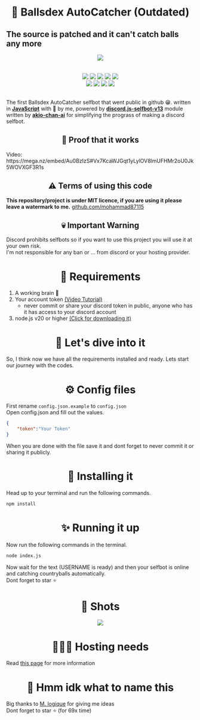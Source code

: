 <h1 align="center" >🎉 Ballsdex AutoCatcher (Outdated)</h1>
<h2> The source is patched and it can't catch balls any more</h2>
<div align="center">
  <img src="https://curefras.sirv.com/9263564.jpg">
</div>
<br><br>
<div align="center">
  <a herf="https://www.javascript.com"><img src="https://img.shields.io/badge/javascript-%23323330.svg?style=for-the-badge&logo=javascript&logoColor=%23F7DF1E"></a>
  <a herf="https://nodejs.org"><img src="https://img.shields.io/badge/node.js-6DA55F?style=for-the-badge&logo=node.js&logoColor=white"></a>
  <a herf="https://www.npmjs.com"><img src="https://img.shields.io/badge/NPM-%23CB3837.svg?style=for-the-badge&logo=npm&logoColor=white"></a>
  <a herf="https://discord.com"><img src="https://img.shields.io/badge/Discord-%235865F2.svg?style=for-the-badge&logo=discord&logoColor=white"></a>
  <a herf="https://github.com/"><img src="https://img.shields.io/badge/github-%23121011.svg?style=for-the-badge&logo=github&logoColor=white"></a>
</div>
<div align="center">
  <a herf="https://github.com/mohammad87115/ballsdex-autocatcher/"><img src="https://img.shields.io/github/stars/ballsdex-autocatcher/autocatcher.svg?style=for-the-badge"></a>
  <a herf="https://github.com/mohammad87115/ballsdex-autocatcher/"><img src="https://img.shields.io/github/forks/ballsdex-autocatcher/autocatcher.svg?style=for-the-badge"></a>
  <a herf="https://github.com/mohammad87115/ballsdex-autocatcher/"><img src="https://img.shields.io/github/issues/ballsdex-autocatcher/autocatcher.svg?style=for-the-badge"></a>
  <a herf="https://github.com/mohammad87115/ballsdex-autocatcher/"><img src="https://img.shields.io/github/license/ballsdex-autocatcher/autocatcher.svg?style=for-the-badge"></a>
</div>
<br>

The first Ballsdex AutoCatcher selfbot that went public in github 😁. written in **[JavaScript](https://www.javascript.com)** with 💖 by me, powered by **[discord.js-selfbot-v13](https://github.com/aiko-chan-ai/discord.js-selfbot-v13)** module written by **[akio-chan-ai](https://github.com/aiko-chan-ai/discord.js-selfbot-v13)** for simplifying the prograss of making a discord selfbot.

<h2 align="center">🤯 Proof that it works</h3>
Video: https://mega.nz/embed/Au0BzIzS#Vx7KcaWJGqt1yLylOV8lmUFHMr2oU0Jk5WOVXGF3R1s

<h2 align="center" >⚠ Terms of using this code</h2>

**This repository/project is under MIT licence, if you are using it please leave a watermark to me.** [github.com/mohammad87115](https://github.com/mohammad87115)

<h2 align="center">💀 Important Warning</h2>

Discord prohibits selfbots so if you want to use this project you will use it at your own risk.<br>
I'm not responsible for any ban or ... from discord or your hosting provider.
<h1 align="center" >💉 Requirements</h1>

1. A working brain 🧠
2. Your account token [(Video Tutorial)](https://mohammad87115.github.io/files/Copying%20token.mp4)
   - never commit or share your discord token in public, anyone who has it has access to your discord account
3. node.js v20 or higher [(Click for downloading it)](https://nodejs.org)

<h1 align="center">🚀 Let's dive into it</h1>

So, I think now we have all the requirements installed and ready. Lets start our journey with the codes.

<h1 align="center">⚙ Config files</h1>

First rename `config.json.example` to `config.json`<br>
Open config.json and fill out the values.<br>

```json
{
    "token":"Your Token"
}
```

When you are done with the file save it and dont forget to never commit it or sharing it publicly.

<h1 align="center">💾 Installing it</h1>

Head up to your terminal and run the following commands.

```sh
npm install
```

<h1 align="center">✨ Running it up</h1>

Now run the following commands in the terminal.

```sh
node index.js
```

Now wait for the text (USERNAME is ready) and then your selfbot is online and catching countryballs automatically.<br>
Dont forget to star ⭐

<h1 align="center">📸 Shots</h1>

<div  align="center">
  <img src="https://curefras.sirv.com/Screenshot%202023-12-09%20200106.png">
</div>

<h1 align="center">🏃🏻‍♀️ Hosting needs</h1>

Read [this page](https://github.com/mohammad87115/ballsdex-autocatcher/blob/main/docs/hosting.md) for more information 

<h1 align="center">🤔 Hmm idk what to name this</h1>

Big thanks to [M. logique](https://github.com/M-logique) for giving me ideas<br>
Dont forget to star ⭐ (for 69x time)
